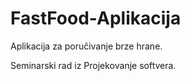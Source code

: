 # FastFood-Aplikacija

Aplikacija za poručivanje brze hrane.

Seminarski rad iz Projekovanje softvera.
